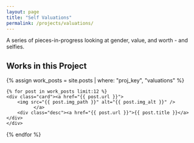 ```yaml
---
layout: page
title: "Self Valuations"
permalink: /projects/valuations/
---
```


A series of pieces-in-progress looking at gender, value, and worth - and selfies.

## Works in this Project
<div class="resp-gallery">
 {% assign work_posts = site.posts | where: "proj_key", "valuations" %}

    {% for post in work_posts limit:12 %}
    <div class="card"><a href="{{ post.url }}">
        <img src="{{ post.img_path }}" alt="{{ post.img_alt }}" />
              </a>
        <div class="desc"><a href="{{ post.url }}">{{ post.title }}</a></div>
    </div>
  {% endfor %}
</div>